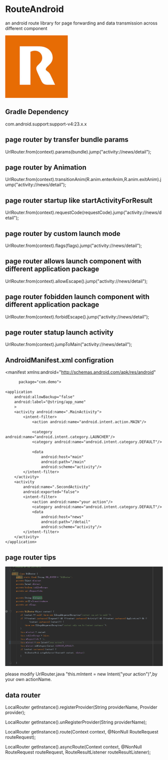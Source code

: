 # RouteAndroid
an android route library for page forwarding and data transmission across different component


![RouteAndroid](logo.jpg "RouteAndroid")

## Gradle Dependency

com.android.support:support-v4:23.x.x

## page router by transfer bundle params

 UrlRouter.from(context).params(bundle).jump("activity://news/detail");
 

## page router by Animation

UrlRouter.from(context).transitionAnim(R.anim.enterAnim,R.anim.exitAnim).jump("activity://news/detail");
 

## page router startup like startActivityForResult

UrlRouter.from(context).requestCode(requestCode).jump("activity://news/detail");

## page router by custom launch mode

UrlRouter.from(context).flags(flags).jump("activity://news/detail");

## page router allows launch component with different application package
UrlRouter.from(context).allowEscape().jump("activity://news/detail");

## page router fobidden launch component with different application package
UrlRouter.from(context).forbidEscape().jump("activity://news/detail");

## page router statup launch activity
UrlRouter.from(context).jumpToMain("activity://news/detail");

## AndroidManifest.xml configration

<manifest xmlns:android="http://schemas.android.com/apk/res/android"

          package="com.demo">

    <application
        android:allowBackup="false"
        android:label="@string/app_name"
        >
        <activity android:name=".MainActivity">
            <intent-filter>
                <action android:name="android.intent.action.MAIN"/>

                <category android:name="android.intent.category.LAUNCHER"/>
                <category android:name="android.intent.category.DEFAULT"/>

                <data
                    android:host="main"
                    android:path="/main"
                    android:scheme="activity"/>
            </intent-filter>
        </activity>
        <activity
            android:name=".SecondActivity"
            android:exported="false">
            <intent-filter>
                <action android:name="your action"/>
                <category android:name="android.intent.category.DEFAULT"/>
                <data
                    android:host="news"
                    android:path="/detail"
                    android:scheme="activity"/>
            </intent-filter>
        </activity>
    </application>

</manifest>

## page router tips

![tips](tips.png "tips")

please modify UrlRouter.java  "this.mIntent = new Intent("your action")",by your own actionName.

## data router

LocalRouter getInstance().registerProvider(String providerName, Provider provider);

LocalRouter getInstance().unRegisterProvider(String providerName);

LocalRouter getInstance().route(Context context, @NonNull RouteRequest routeRequest);

LocalRouter getInstance().asyncRoute(Context context, @NonNull RouteRequest routeRequest, RouteResultListener routeResultListener);
